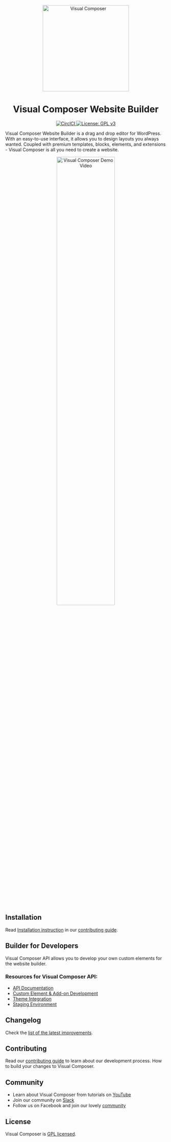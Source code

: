 <p align="center">
  <a href="https://visualcomposer.com">
    <img alt="Visual Composer" src="http://s3.visualcomposer.com/assets/vc-logo-blue-text.png" width="270" />
  </a>
</p>

<h1 align="center">Visual Composer Website Builder</h1>

<p align="center">
  <a href="https://circleci.com/gh/VisualComposer/builder/tree/master">
    <img alt="CirclCI" src="https://circleci.com/gh/VisualComposer/builder/tree/master.svg?style=svg" />
  </a>
  <a href="http://www.gnu.org/licenses/gpl-3.0.html">
    <img alt="License: GPL v3" src="https://img.shields.io/badge/License-GPL%20v3-blue.svg" />
  </a>
</p>

Visual Composer Website Builder is a drag and drop editor for WordPress. With an easy-to-use interface, it allows you to design layouts you always wanted. Coupled with premium templates, blocks, elements, and extensions - Visual Composer is all you need to create a website.

<p align="center">
  <a href="https://www.youtube.com/watch?v=SJMIvMXyPHs">
    <img alt="Visual Composer Demo Video" src="http://s3.visualcomposer.com/assets/vc-demo-video-thumbnail.jpg" width="60%"/>
  </a>
</p>

## Installation
Read [Installation instruction](./CONTRIBUTING.md#installation-instruction) in our [contributing guide](./CONTRIBUTING.md).

## Builder for Developers
Visual Composer API allows you to develop your own custom elements for the website builder.

### Resources for Visual Composer API:

* [API Documentation](https://visualcomposer.com/help/api/)
* [Custom Element & Add-on Development](https://visualcomposer.com/blog/visual-composer-api-custom-elements-and-add-ons/)
* [Theme Integration](https://visualcomposer.com/blog/visual-composer-theme-integration/)
* [Staging Environment](https://visualcomposer.com/blog/visual-composer-on-staging/)

## Changelog
Check the [list of the latest improvements](./CHANGELOG.md).

## Contributing
Read our [contributing guide](./CONTRIBUTING.md) to learn about our development process. How to build your changes to Visual Composer.

## Community

* Learn about Visual Composer from tutorials on [YouTube](https://www.youtube.com/VisualComposer)
* Join our community on [Slack](http://slack.visualcomposer.com/)
* Follow us on Facebook and join our lovely [community](https://www.facebook.com/groups/VisualComposers)

## License
Visual Composer is [GPL licensed](http://www.gnu.org/licenses/gpl-3.0.html).
